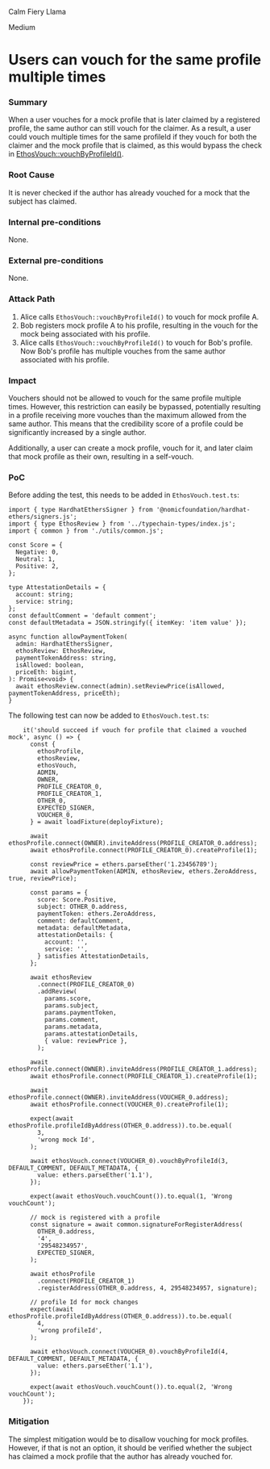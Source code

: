Calm Fiery Llama

Medium

# Users can vouch for the same profile multiple times

### Summary

When a user vouches for a mock profile that is later claimed by a registered profile, the same author can still vouch for the claimer. As a result, a user could vouch multiple times for the same profileId if they vouch for both the claimer and the mock profile that is claimed, as this would bypass the check in [EthosVouch::vouchByProfileId()](https://github.com/sherlock-audit/2024-11-ethos-network-ii/blob/57c02df7c56f0b18c681a89ebccc28c86c72d8d8/ethos/packages/contracts/contracts/EthosVouch.sol#L368-L369).

### Root Cause

It is never checked if the author has already vouched for a mock that the subject has claimed.

### Internal pre-conditions

None.

### External pre-conditions

None.

### Attack Path

1. Alice calls `EthosVouch::vouchByProfileId()` to vouch for mock profile A.
2. Bob registers mock profile A to his profile, resulting in the vouch for the mock being associated with his profile.
3. Alice calls `EthosVouch::vouchByProfileId()` to vouch for Bob's profile. Now Bob's profile has multiple vouches from the same author associated with his profile.

### Impact

Vouchers should not be allowed to vouch for the same profile multiple times. However, this restriction can easily be bypassed, potentially resulting in a profile receiving more vouches than the maximum allowed from the same author. This means that the credibility score of a profile could be significantly increased by a single author.

Additionally, a user can create a mock profile, vouch for it, and later claim that mock profile as their own, resulting in a self-vouch.

### PoC

Before adding the test, this needs to be added in `EthosVouch.test.ts`:

```solidity
import { type HardhatEthersSigner } from '@nomicfoundation/hardhat-ethers/signers.js';
import { type EthosReview } from '../typechain-types/index.js';
import { common } from './utils/common.js';

const Score = {
  Negative: 0,
  Neutral: 1,
  Positive: 2,
};

type AttestationDetails = {
  account: string;
  service: string;
};
const defaultComment = 'default comment';
const defaultMetadata = JSON.stringify({ itemKey: 'item value' });

async function allowPaymentToken(
  admin: HardhatEthersSigner,
  ethosReview: EthosReview,
  paymentTokenAddress: string,
  isAllowed: boolean,
  priceEth: bigint,
): Promise<void> {
  await ethosReview.connect(admin).setReviewPrice(isAllowed, paymentTokenAddress, priceEth);
}
```

The following test can now be added to `EthosVouch.test.ts`:

```solidity
    it('should succeed if vouch for profile that claimed a vouched mock', async () => {
      const {
        ethosProfile,
        ethosReview,
        ethosVouch,
        ADMIN,
        OWNER,
        PROFILE_CREATOR_0,
        PROFILE_CREATOR_1,
        OTHER_0,
        EXPECTED_SIGNER,
        VOUCHER_0,
      } = await loadFixture(deployFixture);
  
      await ethosProfile.connect(OWNER).inviteAddress(PROFILE_CREATOR_0.address);
      await ethosProfile.connect(PROFILE_CREATOR_0).createProfile(1);
  
      const reviewPrice = ethers.parseEther('1.23456789');
      await allowPaymentToken(ADMIN, ethosReview, ethers.ZeroAddress, true, reviewPrice);
  
      const params = {
        score: Score.Positive,
        subject: OTHER_0.address,
        paymentToken: ethers.ZeroAddress,
        comment: defaultComment,
        metadata: defaultMetadata,
        attestationDetails: {
          account: '',
          service: '',
        } satisfies AttestationDetails,
      };
  
      await ethosReview
        .connect(PROFILE_CREATOR_0)
        .addReview(
          params.score,
          params.subject,
          params.paymentToken,
          params.comment,
          params.metadata,
          params.attestationDetails,
          { value: reviewPrice },
        );
  
      await ethosProfile.connect(OWNER).inviteAddress(PROFILE_CREATOR_1.address);
      await ethosProfile.connect(PROFILE_CREATOR_1).createProfile(1);

      await ethosProfile.connect(OWNER).inviteAddress(VOUCHER_0.address);
      await ethosProfile.connect(VOUCHER_0).createProfile(1);
  
      expect(await ethosProfile.profileIdByAddress(OTHER_0.address)).to.be.equal(
        3,
        'wrong mock Id',
      );
        
      await ethosVouch.connect(VOUCHER_0).vouchByProfileId(3, DEFAULT_COMMENT, DEFAULT_METADATA, {
        value: ethers.parseEther('1.1'),
      });

      expect(await ethosVouch.vouchCount()).to.equal(1, 'Wrong vouchCount');

      // mock is registered with a profile
      const signature = await common.signatureForRegisterAddress(
        OTHER_0.address,
        '4',
        '29548234957',
        EXPECTED_SIGNER,
      );
        
      await ethosProfile
        .connect(PROFILE_CREATOR_1)
        .registerAddress(OTHER_0.address, 4, 29548234957, signature);
  
      // profile Id for mock changes
      expect(await ethosProfile.profileIdByAddress(OTHER_0.address)).to.be.equal(
        4,
        'wrong profileId',
      );

      await ethosVouch.connect(VOUCHER_0).vouchByProfileId(4, DEFAULT_COMMENT, DEFAULT_METADATA, {
        value: ethers.parseEther('1.1'),
      });

      expect(await ethosVouch.vouchCount()).to.equal(2, 'Wrong vouchCount');
    });
```

### Mitigation

The simplest mitigation would be to disallow vouching for mock profiles. However, if that is not an option, it should be verified whether the subject has claimed a mock profile that the author has already vouched for.